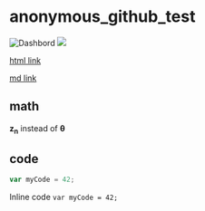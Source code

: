 # anonymous_github_test


![Dashbord](img/dashboard.png)
<img src="img/dashboard.png">

<a href="img/dashboard.png">html link</a>

[md link](img/dashboard.png)

## math

$\mathbf{z_n}$ instead of $\mathbf{\theta}$

## code

```js
var myCode = 42;
```

Inline code `var myCode = 42;`
